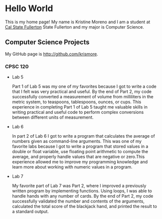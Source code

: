# Hello World

This is my home page! My name is Kristine Moreno and I am a student at [Cal State Fullerton](http://www.fullerton.edu/) State Fullerton and my major is Computer Science.

## Computer Science Projects

My GitHub page is http://github.com/krismore.

### CPSC 120

* Lab 5

    Part 1 of Lab 5 was my one of my favorites because I got to write a code that I felt was very practical and useful. By the end of Part 2, my code successfully converted a measurement of volume from milliliters in the metric system, to teaspoons, tablespoons, ounces, or cups. This experience in completing Part 1 of Lab 5 taught me valuable skills in writing practical and useful code to perform complex conversions between different units of measurement.

* Lab 6

    In part 2 of Lab 6 I got to write a program that calculates the average of numbers given as command-line arguments. This was one of my favorite labs because I got to write a program that stored values in a double or float variable, use floating point arithmetic to compute the average, and properly handle values that are negative or zero.This experience allowed me to improve my programming knowledge and learn more about working with numeric values in a program.

* Lab 7

    My favorite part of Lab 7 was Part 2, where I improved a previously written program by implementing functions. Using loops, I was able to handle hands with any number of cards. By the end of Part 2, my code successfully validated the number and contents of the arguments, calculated the total score of the blackjack hand, and printed the result to a standard output.
